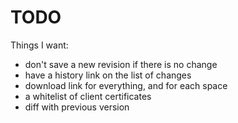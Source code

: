 # TODO

Things I want:

- don't save a new revision if there is no change
- have a history link on the list of changes
- download link for everything, and for each space
- a whitelist of client certificates
- diff with previous version
